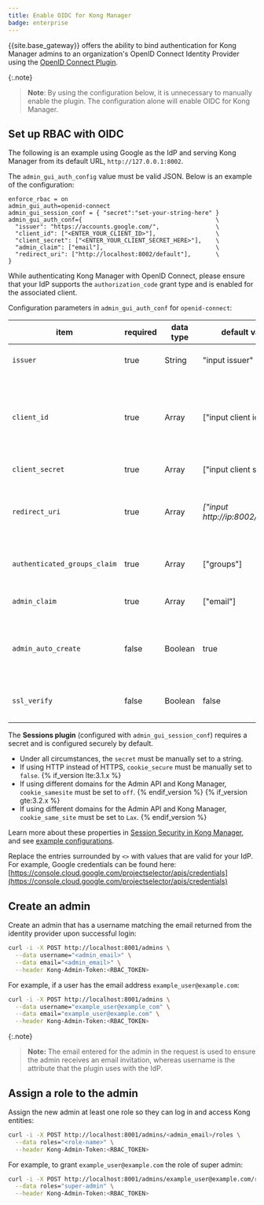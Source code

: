 ```yaml
---
title: Enable OIDC for Kong Manager
badge: enterprise
---
```


{{site.base_gateway}} offers the ability to bind authentication for Kong
Manager admins  to an organization's OpenID Connect Identity
Provider using the
[OpenID Connect Plugin](/hub/kong-inc/openid-connect/).

{:.note}
> **Note**: By using the configuration below, it is unnecessary to
manually enable the plugin. The configuration alone will enable
OIDC for Kong Manager.

## Set up RBAC with OIDC

The following is an example using Google as the IdP and serving Kong Manager
from its default URL, `http://127.0.0.1:8002`.

The `admin_gui_auth_config` value must be valid JSON. Below is an example of the configuration:

```
enforce_rbac = on
admin_gui_auth=openid-connect
admin_gui_session_conf = { "secret":"set-your-string-here" }
admin_gui_auth_conf={                                      \
  "issuer": "https://accounts.google.com/",                \
  "client_id": ["<ENTER_YOUR_CLIENT_ID>"],                 \
  "client_secret": ["<ENTER_YOUR_CLIENT_SECRET_HERE>"],    \
  "admin_claim": ["email"],                                \
  "redirect_uri": ["http://localhost:8002/default"],       \
}
```
While authenticating Kong Manager with OpenID Connect, please ensure that your IdP supports the `authorization_code` grant type and is enabled for the associated client.

Configuration parameters in `admin_gui_auth_conf` for `openid-connect`:

| item                         | required | data type | default value                      | remark                                                                                                |
|------------------------------|----------|-----------|------------------------------------|-------------------------------------------------------------------------------------------------------|
| `issuer`                     | true     | String    | "input issuer"                     | A string representing a URL                                                                           |
| `client_id`                  | true     | Array     | ["input client id"]                | The client id(s) that the plugin uses when it calls authenticated endpoints on the identity provider. |
| `client_secret`              | true     | Array     | ["input client secret"]            | The client secret.                                                                                    |
| `redirect_uri`               | true     | Array     | _["input http://ip:8002/default"]_ | The redirect URI passed to the authorization and token endpoints.                                     |
| `authenticated_groups_claim` | true     | Array     | ["groups"]                         | The claim that contains authenticated groups.                                                         |
| `admin_claim`                | true     | Array     | ["email"]                          | Retrieve the field as a username.                                                                     |
| `admin_auto_create`          | false    | Boolean   | true                               | This parameter is used to enable the automatic creation of administrators.                            |
| `ssl_verify`                 | false    | Boolean   | false                              | Verify identity provider server certificate.                                                          |

The **Sessions plugin** (configured with `admin_gui_session_conf`) requires a secret and is configured securely by default.
* Under all circumstances, the `secret` must be manually set to a string.
* If using HTTP instead of HTTPS, `cookie_secure` must be manually set to `false`.
{% if_version lte:3.1.x %}
* If using different domains for the Admin API and Kong Manager, `cookie_samesite` must be set to `off`.
{% endif_version %}
{% if_version gte:3.2.x %}
* If using different domains for the Admin API and Kong Manager, `cookie_same_site` must be set to `Lax`.
{% endif_version %}

Learn more about these properties in [Session Security in Kong Manager](/gateway/{{page.kong_version}}/kong-manager/auth//sessions/#session-security), and see [example configurations](/gateway/{{page.kong_version}}/kong-manager/auth/sessions/#example-configurations).

Replace the entries surrounded by `<>` with values that are valid for your IdP.
For example, Google credentials can be found here:
[https://console.cloud.google.com/projectselector/apis/credentials](https://console.cloud.google.com/projectselector/apis/credentials)

## Create an admin

Create an admin that has a username matching the email returned from
the identity provider upon successful login:

```bash
curl -i -X POST http://localhost:8001/admins \
  --data username="<admin_email>" \
  --data email="<admin_email>" \
  --header Kong-Admin-Token:<RBAC_TOKEN>
```

For example, if a user has the email address `example_user@example.com`:

```bash
curl -i -X POST http://localhost:8001/admins \
  --data username="example_user@example_com" \
  --data email="example_user@example.com" \
  --header Kong-Admin-Token:<RBAC_TOKEN>
```

{:.note}
> **Note:** The email entered for the admin in the request is used to
ensure the admin receives an email invitation, whereas username is the
attribute that the plugin uses with the IdP.

## Assign a role to the admin

Assign the new admin at least one role so they can log in and access
Kong entities:

```bash
curl -i -X POST http://localhost:8001/admins/<admin_email>/roles \
  --data roles="<role-name>" \
  --header Kong-Admin-Token:<RBAC_TOKEN>
```

For example, to grant `example_user@example.com` the role of super admin:

```bash
curl -i -X POST http://localhost:8001/admins/example_user@example.com/roles \
  --data roles="super-admin" \
  --header Kong-Admin-Token:<RBAC_TOKEN>
```
